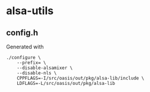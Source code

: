 # alsa-utils

## config.h
Generated with

	./configure \
		--prefix= \
		--disable-alsamixer \
		--disable-nls \
		CPPFLAGS=-I/src/oasis/out/pkg/alsa-lib/include \
		LDFLAGS=-L/src/oasis/out/pkg/alsa-lib
